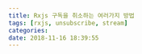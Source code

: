 ```yaml
---
title: Rxjs 구독을 취소하는 여러가지 방법
tags: [rxjs, unsubscribe, stream]
categories:
date: 2018-11-16 18:39:55
---
```



<!--stackedit_data:
eyJoaXN0b3J5IjpbMTUxNTk0Nzc3Nl19
-->